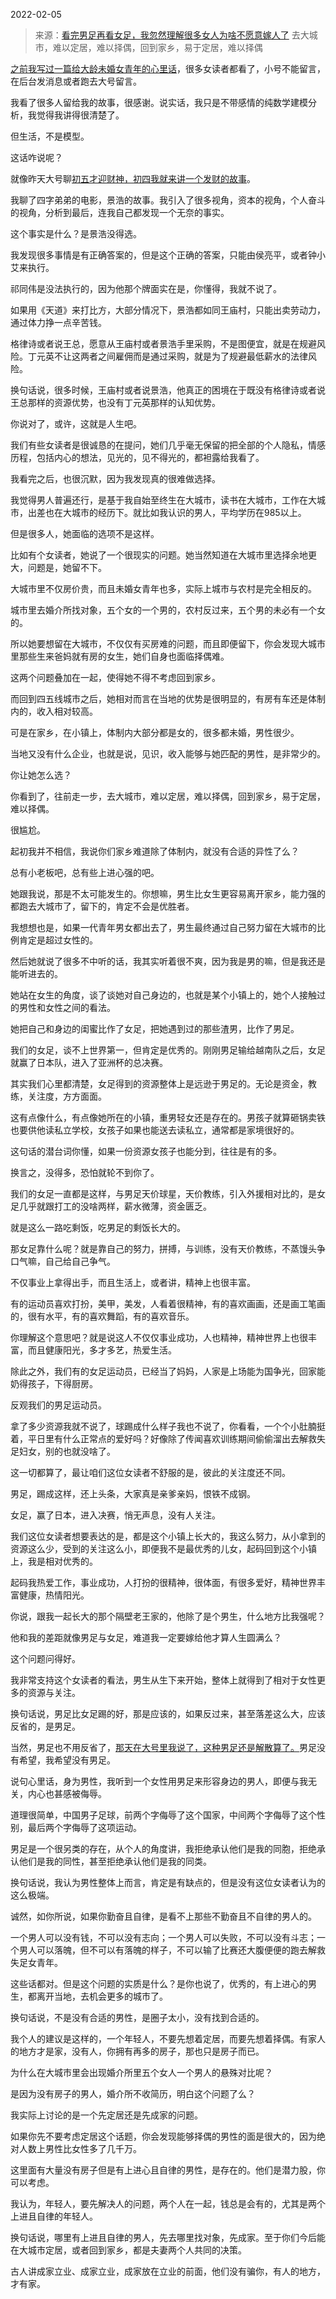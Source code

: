2022-02-05

> 来源：[看完男足再看女足，我忽然理解很多女人为啥不愿意嫁人了](http://mp.weixin.qq.com/s?__biz=MzU3NDc5Nzc0NQ==&mid=2247512496&idx=2&sn=028b0c34360546d6fc26b9946ac31082&chksm=fd2e136eca599a78a8d1b230920ea7f9601819b06554a40617e8d23dc68105aaecb30a475fd4&scene=27#wechat_redirect)
> 去大城市，难以定居，难以择偶，回到家乡，易于定居，难以择偶

[之前我写过一篇给大龄未婚女青年的心里话](http://mp.weixin.qq.com/s?__biz=MzU3NDc5Nzc0NQ==&mid=2247512349&idx=1&sn=14ffc5b09e0fbe39c707073bc73ef99f&chksm=fd2e13c3ca599ad5007a01bcdfdb117386f46ca0b69f934f5e7c3e53cf5ccc321ae1921e4cf9&scene=21#wechat_redirect)，很多女读者都看了，小号不能留言，在后台发消息或者跑去大号留言。  

  

我看了很多人留给我的故事，很感谢。说实话，我只是不带感情的纯数学建模分析，我觉得我讲得很清楚了。

  

但生活，不是模型。  

  

这话咋说呢？

  

就像昨天大号聊[初五才迎财神，初四我就来讲一个发财的故事](http://mp.weixin.qq.com/s?__biz=MzU0MjYwNDU2Mw==&mid=2247503753&idx=1&sn=97856a9f71402bdc33f0e3f6ed2879c9&chksm=fb1aa3f5cc6d2ae30bbb9a09b1e56660b1963bfe2a70eb9e99064723cd260ea9ffecde97dcfc&scene=21#wechat_redirect)。

  

我聊了四字弟弟的电影，景浩的故事。我引入了很多视角，资本的视角，个人奋斗的视角，分析到最后，连我自己都发现一个无奈的事实。

  

这个事实是什么？是景浩没得选。  

  

我发现很多事情是有正确答案的，但是这个正确的答案，只能由侯亮平，或者钟小艾来执行。

  

祁同伟是没法执行的，因为他那个牌面实在是，你懂得，我就不说了。  

  

如果用《天道》来打比方，大部分情况下，景浩都如同王庙村，只能出卖劳动力，通过体力挣一点辛苦钱。

  

格律诗或者说王总，愿意从王庙村或者景浩手里采购，不是图便宜，就是在规避风险。丁元英不让这两者之间雇佣而是通过采购，就是为了规避最低薪水的法律风险。

  

换句话说，很多时候，王庙村或者说景浩，他真正的困境在于既没有格律诗或者说王总那样的资源优势，也没有丁元英那样的认知优势。

  

你说对了，或许，这就是人生吧。  

  

我们有些女读者是很诚恳的在提问，她们几乎毫无保留的把全部的个人隐私，情感历程，包括内心的想法，见光的，见不得光的，都袒露给我看了。  

  

我看完之后，也很沉默，因为我发现真的很难做选择。  

  

我觉得男人普遍还行，是基于我自始至终生在大城市，读书在大城市，工作在大城市，出差也在大城市的经历下。就比如我认识的男人，平均学历在985以上。

  

但是很多人，她面临的选项不是这样。

  

比如有个女读者，她说了一个很现实的问题。她当然知道在大城市里选择余地更大，问题是，她留不下。  

  

大城市里不仅房价贵，而且未婚女青年也多，实际上城市与农村是完全相反的。  

  

城市里去婚介所找对象，五个女的一个男的，农村反过来，五个男的未必有一个女的。  

  

所以她要想留在大城市，不仅仅有买房难的问题，而且即便留下，你会发现大城市里那些生来爸妈就有房的女生，她们自身也面临择偶难。  

  

这两个问题叠加在一起，使得她不得不考虑回到家乡。  

  

而回到四五线城市之后，她相对而言在当地的优势是很明显的，有房有车还是体制内的，收入相对较高。

  

可是在家乡，在小镇上，体制内大部分都是女的，很多都未婚，男性很少。

  

当地又没有什么企业，也就是说，见识，收入能够与她匹配的男性，是非常少的。

  

你让她怎么选？  

  

你看到了，往前走一步，去大城市，难以定居，难以择偶，回到家乡，易于定居，难以择偶。  

  

很尴尬。  

  

起初我并不相信，我说你们家乡难道除了体制内，就没有合适的异性了么？  

  

总有小老板吧，总有些上进心强的吧。  

  

她跟我说，那是不太可能发生的。你想嘛，男生比女生更容易离开家乡，能力强的都跑去大城市了，留下的，肯定不会是优胜者。

  

我想想也是，如果一代青年男女都出去了，男生最终通过自己努力留在大城市的比例肯定是超过女性的。

  

然后她就说了很多不中听的话，我其实听着很不爽，因为我是男的嘛，但是我还是能听进去的。  

  

她站在女生的角度，谈了谈她对自己身边的，也就是某个小镇上的，她个人接触过的男性和女性之间的看法。

  

她把自己和身边的闺蜜比作了女足，把她遇到过的那些渣男，比作了男足。  

  

我们的女足，谈不上世界第一，但肯定是优秀的。刚刚男足输给越南队之后，女足就赢了日本队，进入了亚洲杯的总决赛。

  

其实我们心里都清楚，女足得到的资源整体上是远逊于男足的。无论是资金，教练，关注度，方方面面。

  

这有点像什么，有点像她所在的小镇，重男轻女还是存在的。男孩子就算砸锅卖铁也要供他读私立学校，女孩子如果也能送去读私立，通常都是家境很好的。

  

这句话的潜台词你懂，如果一份资源女孩子也能分到，往往是有的多。

  

换言之，没得多，恐怕就轮不到你了。

  

我们的女足一直都是这样，与男足天价球星，天价教练，引入外援相对比的，是女足几乎就跟打工的没啥两样，薪水微薄，资金匮乏。

  

就是这么一路吃剩饭，吃男足的剩饭长大的。

  

那女足靠什么呢？就是靠自己的努力，拼搏，与训练，没有天价教练，不蒸馒头争口气嘛，自己给自己争气。

  

不仅事业上拿得出手，而且生活上，或者讲，精神上也很丰富。

  

有的运动员喜欢打扮，美甲，美发，人看着很精神，有的喜欢画画，还是画工笔画的，很有水平，有的喜欢舞蹈，有的喜欢音乐。

  

你理解这个意思吧？就是说这人不仅仅事业成功，人也精神，精神世界上也很丰富，而且健康阳光，多才多艺，热爱生活。

  

除此之外，我们有的女足运动员，已经当了妈妈，人家是上场能为国争光，回家能奶得孩子，下得厨房。

  

反观我们的男足运动员。

  

拿了多少资源我就不说了，球踢成什么样子我也不说了，你看看，一个个小肚腩挺着，平日里有什么正常点的爱好吗？好像除了传闻喜欢训练期间偷偷溜出去解救失足妇女，别的也就没啥了。

  

这一切都算了，最让咱们这位女读者不舒服的是，彼此的关注度还不同。

  

男足，踢成这样，还上头条，大家真是亲爹亲妈，恨铁不成钢。

  

女足，赢了日本，进入决赛，悄无声息，没有人关注。

  

我们这位女读者想要表达的是，都是这个小镇上长大的，我这么努力，从小拿到的资源这么少，受到的关注这么小，即便我不是最优秀的儿女，起码回到这个小镇上，我是相对优秀的。

  

起码我热爱工作，事业成功，人打扮的很精神，很体面，有很多爱好，精神世界丰富健康，热情阳光。

  

你说，跟我一起长大的那个隔壁老王家的，他除了是个男生，什么地方比我强呢？

  

他和我的差距就像男足与女足，难道我一定要嫁给他才算人生圆满么？

  

这个问题问得好。  

  

我非常支持这个女读者的看法，男生从生下来开始，整体上就得到了相对于女性更多的资源与关注。  

  

换句话说，男足比女足踢的好，那是应该的，如果反过来，甚至落差这么大，应该反省的，是男足。

  

当然，男足也不用反省了，[那天在大号里我说了，这种男足还是解散算了。](http://mp.weixin.qq.com/s?__biz=MzU0MjYwNDU2Mw==&mid=2247503736&idx=1&sn=fdbd69f1c4d77f6315377aaff533e473&chksm=fb1aa304cc6d2a12a072e85ee2ed97823429142298fa59421223381d278e3bce64ac0b7c4061&scene=21#wechat_redirect)男足没有希望，我希望没有男足。  

  

说句心里话，身为男性，我听到一个女性用男足来形容身边的男人，即便与我无关，内心也甚感被侮辱。

  

道理很简单，中国男子足球，前两个字侮辱了这个国家，中间两个字侮辱了这个性别，最后两个字侮辱了这项运动。

  

男足是一个很另类的存在，从个人的角度讲，我拒绝承认他们是我的同胞，拒绝承认他们是我的同性，甚至拒绝承认他们是我的同类。

  

换句话说，我认为男性整体上而言，肯定是有缺点的，但是没有这位女读者认为的这么极端。  

  

诚然，如你所说，如果你勤奋且自律，是看不上那些不勤奋且不自律的男人的。

  

一个男人可以没有钱，不可以没有志向；一个男人可以失败，不可以没有斗志；一个男人可以落魄，但不可以有落魄的样子，不可以输了比赛还大腹便便的跑去解救失足女青年。

  

这些话都对。但是这个问题的实质是什么？是你也说了，优秀的，有上进心的男生，都离开当地，去机会更多的城市了。

  

换句话说，不是没有合适的男性，是圈子太小，没有找到合适的。

  

我个人的建议是这样的，一个年轻人，不要先想着定居，而要先想着择偶。有家人的地方才是家，没有人，你拥有再多的房子，那也只是房子而已。

  

为什么在大城市里会出现婚介所里五个女人一个男人的悬殊对比呢？

  

是因为没有房子的男人，婚介所不收简历，明白这个问题了么？  

  

我实际上讨论的是一个先定居还是先成家的问题。  

  

如果你先不要考虑定居这个话题，你会发现能够择偶的男性的面是很大的，因为绝对人数上男性比女性多了几千万。

  

这里面有大量没有房子但是有上进心且自律的男性，是存在的。他们是潜力股，你可以考虑。  

  

我认为，年轻人，要先解决人的问题，两个人在一起，钱总是会有的，尤其是两个上进且自律的年轻人。

  

换句话说，哪里有上进且自律的男人，先去哪里找对象，先成家。至于你们今后能在大城市定居，或者回到家乡，都是夫妻两个人共同的决策。

  

古人讲成家立业、成家立业，成家放在立业的前面，他们没有骗你，有人的地方，才有家。

